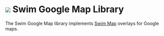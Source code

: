 # <a href="https://www.swimos.org"><img src="https://docs.swimos.org/readme/breach-marlin-blue-wide.svg"></a> Swim Google Map Library

The Swim Google Map library implements [Swim Map][map] overlays for Google maps.

[map]: https://github.com/swimos/swim/tree/main/swim-js/swim-toolkit/swim-maps/@swim/map
